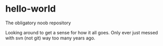 # hello-world
The obligatory noob repository

Looking around to get a sense for how it all goes.  Only ever just messed with svn (not git) way too many years ago.
